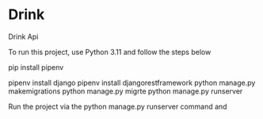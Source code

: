 # Drink
Drink Api

To run this project, use Python 3.11 and follow the steps below

pip install pipenv

pipenv install django
pipenv install djangorestframework
python manage.py makemigrations
python manage.py migrte
python manage.py runserver

Run the project via the python manage.py runserver command and
